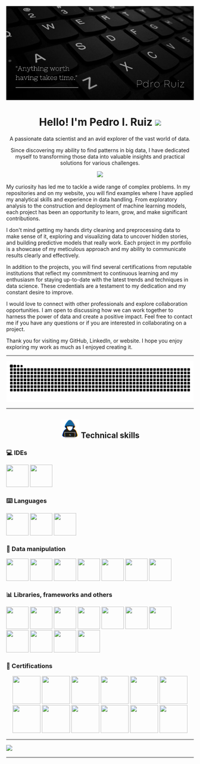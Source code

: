 <div align="center">
  <img src="https://github.com/pdro-ruiz/pdro-ruiz/blob/main/pdro_ruiz.jpg" alt="Pedro I. Ruiz">
</div>
<h1 align="center"><b>Hello! I'm Pedro I. Ruiz</b> <img src="https://media.giphy.com/media/hvRJCLFzcasrR4ia7z/giphy.gif" width="35"></h1>

<p align="center">
  A passionate data scientist and an avid explorer of the vast world of data.
</p>

<p align="center">
  Since discovering my ability to find patterns in big data, I have dedicated myself to transforming those data into valuable insights and practical solutions for various challenges.
</p>

<p align="center">
  <a href="https://github.com/DenverCoder1/readme-typing-svg"><img src="https://readme-typing-svg.herokuapp.com?font=Time+New+Roman&color=cyan&size=25&center=true&vCenter=true&width=600&height=100&lines=I+am+Data+Scientist;I+uncover+hidden+and+valuable+patterns;I+automate+complex+processes+with+AI;I+create+advanced+detection+tools;🧙‍♂️+I+predict+the+future+with+algorithms"></a>
</p>

<p>
  My curiosity has led me to tackle a wide range of complex problems. In my repositories and on my website, you will find examples where I have applied my analytical skills and experience in data handling. From exploratory analysis to the construction and deployment of machine learning models, each project has been an opportunity to learn, grow, and make significant contributions.
</p>

<p>
  I don't mind getting my hands dirty cleaning and preprocessing data to make sense of it, exploring and visualizing data to uncover hidden stories, and building predictive models that really work. Each project in my portfolio is a showcase of my meticulous approach and my ability to communicate results clearly and effectively.
</p>

<p>
  In addition to the projects, you will find several certifications from reputable institutions that reflect my commitment to continuous learning and my enthusiasm for staying up-to-date with the latest trends and techniques in data science. These credentials are a testament to my dedication and my constant desire to improve.
</p>

<p>
  I would love to connect with other professionals and explore collaboration opportunities. I am open to discussing how we can work together to harness the power of data and create a positive impact. Feel free to contact me if you have any questions or if you are interested in collaborating on a project.

</p>

<p>
  Thank you for visiting my GitHub, LinkedIn, or website. I hope you enjoy exploring my work as much as I enjoyed creating it.
</p>


<hr>

<div align="center">
  <img src="https://github.com/pdro-ruiz/pdro-ruiz/blob/main/grid-snake.svg" alt="Snake Animation">
</div>

<hr>

<h2 align="center">
  <picture>
    <img src="https://github.com/0xAbdulKhalid/0xAbdulKhalid/raw/main/assets/mdImages/about_me.gif" width="50">
  </picture> 
  Technical skills
</h2>

<h3>💻 IDEs</h3>
<div>
  <img src="https://cdn.jsdelivr.net/gh/devicons/devicon/icons/pycharm/pycharm-original.svg" width="60" height="60"/> 
  <img src="https://cdn.jsdelivr.net/gh/devicons/devicon@latest/icons/visualstudio/visualstudio-original.svg" width="60" height="60"/>
</div>

<h3>⌨️ Languages</h3>
<div>
  <img src="https://cdn.jsdelivr.net/gh/devicons/devicon/icons/python/python-original.svg" width="60" height="60"/>
  <img src="https://cdn.jsdelivr.net/gh/devicons/devicon/icons/javascript/javascript-original.svg" width="60" height="60"/>
  <img src="https://cdn.jsdelivr.net/gh/devicons/devicon/icons/c/c-original.svg" width="60" height="60"/>
</div>

<h3>💾 Data manipulation</h3>
<div>
  <img src="https://cdn.jsdelivr.net/gh/devicons/devicon/icons/jupyter/jupyter-original-wordmark.svg" width="60" height="60"/> <img src="https://cdn.jsdelivr.net/gh/devicons/devicon@latest/icons/anaconda/anaconda-original.svg" width="60" height="60"/> <img src="https://cdn.jsdelivr.net/gh/devicons/devicon@latest/icons/apachespark/apachespark-original.svg" width="60" height="60"/>  <img src="https://cdn.jsdelivr.net/gh/devicons/devicon@latest/icons/mysql/mysql-original.svg" width="60" height="60"/> <img src="https://cdn.jsdelivr.net/gh/devicons/devicon@latest/icons/postgresql/postgresql-original.svg" width="60" height="60"/> <img src="https://cdn.jsdelivr.net/gh/devicons/devicon@latest/icons/sqlite/sqlite-original.svg" width="60" height="60"/> <img src="https://cdn.jsdelivr.net/gh/devicons/devicon@latest/icons/nodejs/nodejs-original.svg"  width="60" height="60"/>
</div>

<h3>📊 Libraries, frameworks and others</h3>
<div>
  <img src="https://cdn.jsdelivr.net/gh/devicons/devicon@latest/icons/pytorch/pytorch-original.svg"  width="60" height="60"/>
  <img src="https://cdn.jsdelivr.net/gh/devicons/devicon@latest/icons/scikitlearn/scikitlearn-original.svg"  width="60" height="60"/>
  <img src="https://cdn.jsdelivr.net/gh/devicons/devicon@latest/icons/tensorflow/tensorflow-original.svg"   width="60" height="60"/> 
  <img src="https://cdn.jsdelivr.net/gh/devicons/devicon@latest/icons/numpy/numpy-original.svg"   width="60" height="60"/>
  <img src="https://cdn.jsdelivr.net/gh/devicons/devicon@latest/icons/pandas/pandas-original.svg"   width="60" height="60"/>
  <img src="https://cdn.jsdelivr.net/gh/devicons/devicon@latest/icons/matplotlib/matplotlib-original.svg"   width="60" height="60"/>
  <img src="https://cdn.jsdelivr.net/gh/devicons/devicon@latest/icons/opencv/opencv-original.svg"   width="60" height="60"/>
  <img src="https://cdn.jsdelivr.net/gh/devicons/devicon@latest/icons/git/git-original.svg"   width="60" height="60"/>
  <img src="https://cdn.jsdelivr.net/gh/devicons/devicon@latest/icons/docker/docker-original.svg"   width="60" height="60"/>
  <img src="https://cdn.jsdelivr.net/gh/devicons/devicon@latest/icons/azure/azure-original.svg" width="60" height="60"/> 
  <img src="https://cdn.jsdelivr.net/gh/devicons/devicon@latest/icons/amazonwebservices/amazonwebservices-original-wordmark.svg"width="60" height="60"/> 
</div>

<h3>📜 Certifications</h3>
<div align="center">
  <a href="https://www.credly.com/badges/d6ffa467-7917-4e77-aaf3-aa3c75f667da"><img src='https://images.credly.com/size/340x340/images/015364a4-c68c-4c42-8060-3553118f2ff0/image.png' width="75" height="75"/></a>
  <a href="https://www.coursera.org/account/accomplishments/specialization/certificate/SJE2FR3MBBR6"><img src='https://d3njjcbhbojbot.cloudfront.net/api/utilities/v1/imageproxy/https://coursera-university-assets.s3.amazonaws.com/6d/3cb3e06c357d40ef60000fb3d12d72/dukesquare_blue.png?auto=format%2Ccompress&dpr=1&w=80&h=80' width="75" height="75"/></a>
  <a href="https://coursera.org/share/7fad3a7e34a467dbb1771e40050d411b"><img src='https://d3njjcbhbojbot.cloudfront.net/api/utilities/v1/imageproxy/http://coursera-university-assets.s3.amazonaws.com/b4/5cb90bb92f420b99bf323a0356f451/Icon.png?auto=format%2Ccompress&dpr=1&w=80&h=80' width="75" height="75"/></a>
  <a href="https://www.coursera.org/account/accomplishments/specialization/GGE3GD2DBDVS"><img src='https://d3njjcbhbojbot.cloudfront.net/api/utilities/v1/imageproxy/http://coursera-university-assets.s3.amazonaws.com/e8/7cc3d09d3f11e698dfff46d35f2da1/Stanford_Coursera_Logo.png?auto=format%2Ccompress&dpr=1&w=80&h=80' width="75" height="75"/></a>
  <a href="https://www.coursera.org/account/accomplishments/specialization/UGNPCM8L4WEU"><img src='https://d3njjcbhbojbot.cloudfront.net/api/utilities/v1/imageproxy/http://coursera-university-assets.s3.amazonaws.com/e8/7cc3d09d3f11e698dfff46d35f2da1/Stanford_Coursera_Logo.png?auto=format%2Ccompress&dpr=1&w=80&h=80' width="75" height="75"/></a>
  <a href="https://www.coursera.org/account/accomplishments/professional-cert/SEMBAJCL6AZG"><img src='https://swimburger.net/media/ppnn3pcl/azure.png' width="75" height="75"/></a>
  <a href="https://www.coursera.org/account/accomplishments/specialization/certificate/EAZYSHZPGF7A"><img src='https://d3njjcbhbojbot.cloudfront.net/api/utilities/v1/imageproxy/http://coursera-university-assets.s3.amazonaws.com/ea/bed5f04a054e87bb138db8c6892072/Square-Logo-for-Partner-Landing-Page.png?auto=format%2Ccompress&dpr=1&w=180&h=180' width="75" height="75"/></a>
  <a href="https://www.credly.com/badges/d6ffa467-7917-4e77-aaf3-aa3c75f667da"><img src='https://images.credly.com/images/3cd98d8a-c224-4f8f-a839-d0a87422f2c1/Python_Project_for_AI_and_Application_Development.png' width="75" height="75"/></a>
  <a href="https://www.credly.com/badges/d6ffa467-7917-4e77-aaf3-aa3c75f667da"><img src='https://th.bing.com/th/id/OIP.zFkC8CZa7mNlAGN9vftxngHaHa?rs=1&pid=ImgDetMain' width="75" height="75"/></a>
  <a href="https://www.credly.com/badges/d6ffa467-7917-4e77-aaf3-aa3c75f667da"><img src='https://th.bing.com/th/id/OIP.zFkC8CZa7mNlAGN9vftxngHaHa?rs=1&pid=ImgDetMain' width="75" height="75"/></a>
  <a href="https://www.credly.com/badges/d6ffa467-7917-4e77-aaf3-aa3c75f667da"><img src='https://th.bing.com/th/id/R.3a6e1a69170d2eee8fdfbac7c5090e37?rik=BypsIF6MMETJug&riu=http%3a%2f%2fcloud.watch.impress.co.jp%2fimg%2fclw%2flist%2f1061%2f753%2ftop.jpg&ehk=S6NOX65JdYCljbx9jyaIeQOCsKZ%2fl3vhETpC7iliHxo%3d&risl=&pid=ImgRaw&r=0' width="75" height="75"/></a>
  <a href="https://www.credly.com/badges/d6ffa467-7917-4e77-aaf3-aa3c75f667da"><img src='https://th.bing.com/th/id/R.3a6e1a69170d2eee8fdfbac7c5090e37?rik=BypsIF6MMETJug&riu=http%3a%2f%2fcloud.watch.impress.co.jp%2fimg%2fclw%2flist%2f1061%2f753%2ftop.jpg&ehk=S6NOX65JdYCljbx9jyaIeQOCsKZ%2fl3vhETpC7iliHxo%3d&risl=&pid=ImgRaw&r=0' width="75" height="75"/></a>
</div>

<hr>

[![](https://visitcount.itsvg.in/api?id=Pdro-Ruiz&icon=3&color=12)](https://visitcount.itsvg.in)

<hr>

